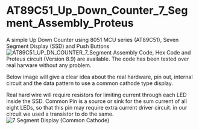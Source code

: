 # AT89C51_Up_Down_Counter_7_Segment_Assembly_Proteus
A simple Up Down Counter using 8051 MCU series (AT89C51), Seven Segment Display (SSD) and Push Buttons
![AT89C51_UP_DN_COUNTER_7_Segment](https://user-images.githubusercontent.com/78910261/203802195-3d1d0b39-7d0f-4a25-88e8-6e8e4f05cb55.png)
Assembly Code, Hex Code and Proteus circuit (Version 8.9) are available. The code has been tested over real harware without any problem.

Below image will give a clear idea about the real hardware, pin out, internal circuit and the data pattern to use a common cathode type display.

Real hard wire will require resistors for limiting current through each LED inside the SSD. Common Pin is a source or sink for the sum current of all eight LEDs, so that this pin may require extra current driver circuit. in our circuit we used a transistor to do the same.
![7 Segment Display (Common Cathode)](https://user-images.githubusercontent.com/78910261/203802987-13da40f2-8b33-4ebd-ad10-d2c8eb3dfa45.png)
